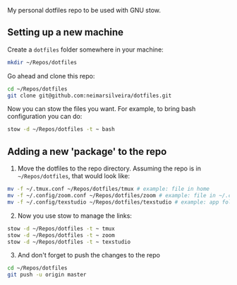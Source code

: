My personal dotfiles repo to be used with GNU stow.

## Setting up a new machine

Create a `dotfiles` folder somewhere in your machine:
```bash
mkdir ~/Repos/dotfiles
```

Go ahead and clone this repo:
```bash
cd ~/Repos/dotfiles
git clone git@github.com:neimarsilveira/dotfiles.git
```

Now you can stow the files you want. For example, to bring bash configuration you can do:
```bash
stow -d ~/Repos/dotfiles -t ~ bash
```

## Adding a new 'package' to the repo

1. Move the dotfiles to the repo directory. Assuming the repo is in `~/Repos/dotfiles`, that would look like:
```bash
mv -f ~/.tmux.conf ~/Repos/dotfiles/tmux # example: file in home
mv -f ~/.config/zoom.conf ~/Repos/dotfiles/zoom # example: file in ~/.config/
mv -f ~/.config/texstudio ~/Repos/dotfiles/texstudio # example: app folder in ~/.config/
```
2. Now you use stow to manage the links:
```bash
stow -d ~/Repos/dotfiles -t ~ tmux
stow -d ~/Repos/dotfiles -t ~ zoom
stow -d ~/Repos/dotfiles -t ~ texstudio
```
3. And don't forget to push the changes to the repo
```bash
cd ~/Repos/dotfiles
git push -u origin master
```
